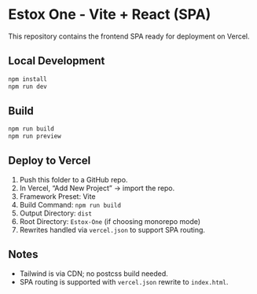 # Estox One - Vite + React (SPA)

This repository contains the frontend SPA ready for deployment on Vercel.

## Local Development

```bash
npm install
npm run dev
```

## Build

```bash
npm run build
npm run preview
```

## Deploy to Vercel

1. Push this folder to a GitHub repo.
2. In Vercel, “Add New Project” → import the repo.
3. Framework Preset: Vite
4. Build Command: `npm run build`
5. Output Directory: `dist`
6. Root Directory: `Estox-One` (if choosing monorepo mode)
7. Rewrites handled via `vercel.json` to support SPA routing.

## Notes
- Tailwind is via CDN; no postcss build needed.
- SPA routing is supported with `vercel.json` rewrite to `index.html`.

